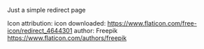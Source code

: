 Just a simple redirect page

Icon attribution: 
  icon downloaded: https://www.flaticon.com/free-icon/redirect_4644301
  author: Freepik https://www.flaticon.com/authors/freepik
